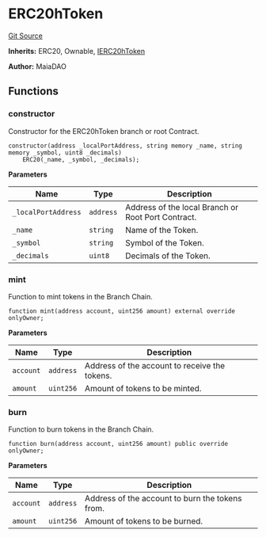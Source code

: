 # ERC20hToken

[Git Source](https://github.com/Maia-DAO/2023-09-maia-remediations/blob/main/src/token/ERC20hToken.sol)

**Inherits:**
ERC20, Ownable, [IERC20hToken](/src/ulysses-omnichain/interfaces/IERC20hToken.md)

**Author:**
MaiaDAO

## Functions

### constructor

Constructor for the ERC20hToken branch or root Contract.

```solidity
constructor(address _localPortAddress, string memory _name, string memory _symbol, uint8 _decimals)
    ERC20(_name, _symbol, _decimals);
```

**Parameters**

| Name                | Type      | Description                                        |
| ------------------- | --------- | -------------------------------------------------- |
| `_localPortAddress` | `address` | Address of the local Branch or Root Port Contract. |
| `_name`             | `string`  | Name of the Token.                                 |
| `_symbol`           | `string`  | Symbol of the Token.                               |
| `_decimals`         | `uint8`   | Decimals of the Token.                             |

### mint

Function to mint tokens in the Branch Chain.

```solidity
function mint(address account, uint256 amount) external override onlyOwner;
```

**Parameters**

| Name      | Type      | Description                                   |
| --------- | --------- | --------------------------------------------- |
| `account` | `address` | Address of the account to receive the tokens. |
| `amount`  | `uint256` | Amount of tokens to be minted.                |

### burn

Function to burn tokens in the Branch Chain.

```solidity
function burn(address account, uint256 amount) public override onlyOwner;
```

**Parameters**

| Name      | Type      | Description                                     |
| --------- | --------- | ----------------------------------------------- |
| `account` | `address` | Address of the account to burn the tokens from. |
| `amount`  | `uint256` | Amount of tokens to be burned.                  |
